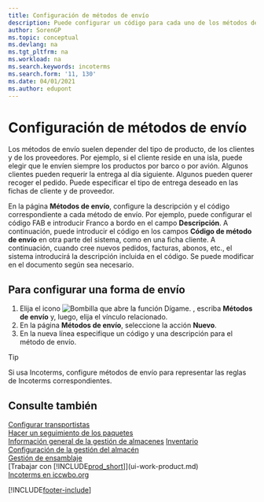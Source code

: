 ```yaml
---
title: Configuración de métodos de envío
description: Puede configurar un código para cada uno de los métodos de envío ofrecidos e indicar información sobre ellos.
author: SorenGP
ms.topic: conceptual
ms.devlang: na
ms.tgt_pltfrm: na
ms.workload: na
ms.search.keywords: incoterms
ms.search.form: '11, 130'
ms.date: 04/01/2021
ms.author: edupont
---
```

# <a name="set-up-shipment-methods" />Configuración de métodos de envío

Los métodos de envío suelen depender del tipo de producto, de los clientes y de los proveedores. Por ejemplo, si el cliente reside en una isla, puede elegir que le envíen siempre los productos por barco o por avión. Algunos clientes pueden requerir la entrega al día siguiente. Algunos pueden querer recoger el pedido. Puede especificar el tipo de entrega deseado en las fichas de cliente y de proveedor.

En la página **Métodos de envío**, configure la descripción y el código correspondiente a cada método de envío. Por ejemplo, puede configurar el código FAB e introducir Franco a bordo en el campo **Descripción**. A continuación, puede introducir el código en los campos **Código de método de envío** en otra parte del sistema, como en una ficha cliente. A continuación, cuando cree nuevos pedidos, facturas, abonos, etc., el sistema introducirá la descripción incluida en el código. Se puede modificar en el documento según sea necesario.

## <a name="to-set-up-a-shipment-method" />Para configurar una forma de envío

1. Elija el icono ![Bombilla que abre la función Dígame.](media/ui-search/search_small.png "Dígame qué desea hacer") , escriba **Métodos de envío** y, luego, elija el vínculo relacionado.
2. En la página **Métodos de envío**, seleccione la acción **Nuevo**.
3. En la nueva línea especifique un código y una descripción para el método de envío.

> [!TIP]
> Si usa Incoterms, configure métodos de envío para representar las reglas de Incoterms correspondientes.  

## <a name="see-also" />Consulte también

[Configurar transportistas](sales-how-to-set-up-shipping-agents.md)  
[Hacer un seguimiento de los paquetes](sales-how-track-packages.md)  
[Información general de la gestión de almacenes](design-details-warehouse-management.md)
[Inventario](inventory-manage-inventory.md)  
[Configuración de la gestión del almacén](warehouse-setup-warehouse.md)  
[Gestión de ensamblaje](assembly-assemble-items.md)  
[Trabajar con [!INCLUDE[prod_short](includes/prod_short.md)]](ui-work-product.md)  
[Incoterms en iccwbo.org](https://iccwbo.org/resources-for-business/incoterms-rules)  

[!INCLUDE[footer-include](includes/footer-banner.md)]
